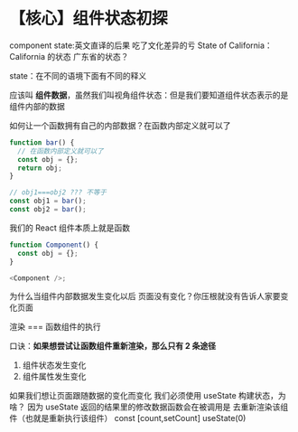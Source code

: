 # 【核心】组件状态初探

component state:英文直译的后果 吃了文化差异的亏
State of California：California 的状态 广东省的状态？

state：在不同的语境下面有不同的释义

应该叫 **组件数据**，虽然我们叫视角组件状态：但是我们要知道组件状态表示的是组件内部的数据

如何让一个函数拥有自己的内部数据？在函数内部定义就可以了

```js
function bar() {
  // 在函数内部定义就可以了
  const obj = {};
  return obj;
}

// obj1===obj2 ??? 不等于
const obj1 = bar();
const obj2 = bar();
```

我们的 React 组件本质上就是函数

```js
function Component() {
  const obj = {};
}

<Component />;
```

为什么当组件内部数据发生变化以后 页面没有变化？你压根就没有告诉人家要变化页面

渲染 === 函数组件的执行

口诀：**如果想尝试让函数组件重新渲染，那么只有 2 条途径**

1. 组件状态发生变化
2. 组件属性发生变化

如果我们想让页面跟随数据的变化而变化 我们必须使用 useState 构建状态，为啥？
因为 useState 返回的结果里的修改数据函数会在被调用是 去重新渲染该组件（也就是重新执行该组件）
const [count,setCount] useState(0)
